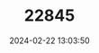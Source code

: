 ---
title: "22845"
category: "Vandeleuria oleracea"
draft: false
date: 2024-02-22 13:03:50
languages:
  English: ["Indomalayan Vandeleuria", "Asiatic Long-tailed Climbing Mouse"]
  Sinhala; Sinhalese: ["Kosatta-miya", "Podi-gas-miya"]
  Nepali: ["Lampuchre Musa"]
---
